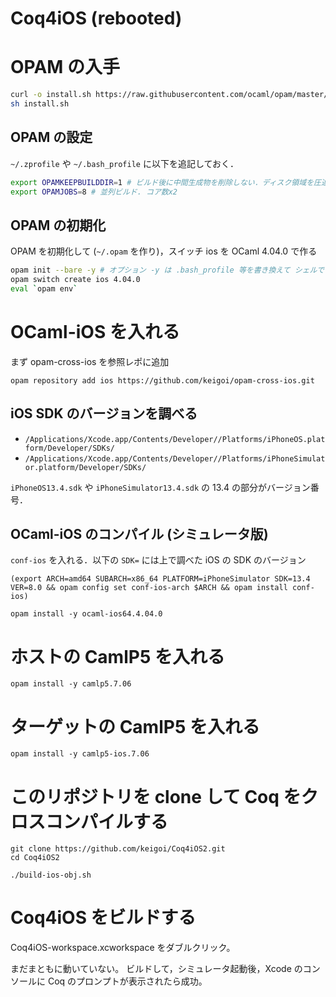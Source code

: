 # Coq4iOS (rebooted)

# OPAM の入手

```sh
curl -o install.sh https://raw.githubusercontent.com/ocaml/opam/master/shell/install.sh
sh install.sh
```

## OPAM の設定

`~/.zprofile` や `~/.bash_profile` に以下を追記しておく．

```sh
export OPAMKEEPBUILDDIR=1 # ビルド後に中間生成物を削除しない．ディスク領域を圧迫するかも
export OPAMJOBS=8 # 並列ビルド. コア数x2
```

## OPAM の初期化

OPAM を初期化して (`~/.opam` を作り)，スイッチ ios を OCaml 4.04.0 で作る

```sh
opam init --bare -y # オプション -y は .bash_profile 等を書き換えて シェルで OPAM を使いやすくする
opam switch create ios 4.04.0
eval `opam env`
```

# OCaml-iOS を入れる

まず opam-cross-ios を参照レポに追加

```
opam repository add ios https://github.com/keigoi/opam-cross-ios.git
```

## iOS SDK のバージョンを調べる

- `/Applications/Xcode.app/Contents/Developer//Platforms/iPhoneOS.platform/Developer/SDKs/`
- `/Applications/Xcode.app/Contents/Developer//Platforms/iPhoneSimulator.platform/Developer/SDKs/`

`iPhoneOS13.4.sdk` や `iPhoneSimulator13.4.sdk` の 13.4 の部分がバージョン番号．


## OCaml-iOS のコンパイル  (シミュレータ版)

`conf-ios` を入れる．以下の `SDK=` には上で調べた iOS の SDK のバージョン

```
(export ARCH=amd64 SUBARCH=x86_64 PLATFORM=iPhoneSimulator SDK=13.4 VER=8.0 && opam config set conf-ios-arch $ARCH && opam install conf-ios)
```

```
opam install -y ocaml-ios64.4.04.0
```


# ホストの CamlP5 を入れる

```
opam install -y camlp5.7.06
```

# ターゲットの CamlP5 を入れる

```
opam install -y camlp5-ios.7.06
```

# このリポジトリを clone して Coq をクロスコンパイルする

```
git clone https://github.com/keigoi/Coq4iOS2.git
cd Coq4iOS2

./build-ios-obj.sh
```

# Coq4iOS をビルドする

Coq4iOS-workspace.xcworkspace をダブルクリック。

まだまともに動いていない。
ビルドして，シミュレータ起動後，Xcode のコンソールに Coq のプロンプトが表示されたら成功。
